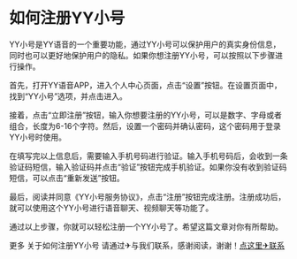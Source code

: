 # 如何注册YY小号

YY小号是YY语音的一个重要功能，通过YY小号可以保护用户的真实身份信息，同时也可以更好地保护用户的隐私。如果你想注册YY小号，可以按照以下步骤进行操作。

首先，打开YY语音APP，进入个人中心页面，点击“设置”按钮。在设置页面中，找到“YY小号”选项，并点击进入。

接着，点击“立即注册”按钮，输入你想要注册的YY小号，可以是数字、字母或者组合，长度为6-16个字符。然后，设置一个密码并确认密码，这个密码用于登录YY小号时使用。

在填写完以上信息后，需要输入手机号码进行验证。输入手机号码后，会收到一条验证码短信，输入验证码并点击“验证”按钮完成手机验证。如果你没有收到验证码短信，可以点击“重新发送”按钮。

最后，阅读并同意《YY小号服务协议》，点击“注册”按钮完成注册。注册成功后，就可以使用这个YY小号进行语音聊天、视频聊天等功能了。

通过以上步骤，你就可以轻松注册一个YY小号了。希望这篇文章对你有所帮助。

更多 关于如何注册YY小号 请通过✈与我们联系，感谢阅读，谢谢！[点这里✈联系](https://sms.k02.cc)